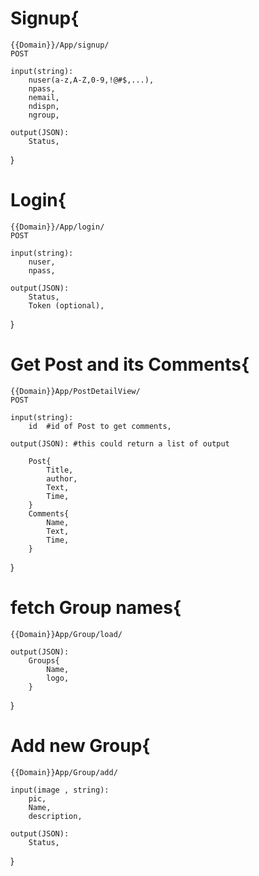 # Signup{
    {{Domain}}/App/signup/
    POST
    
    input(string):
        nuser(a-z,A-Z,0-9,!@#$,...),
        npass,
        nemail,
        ndispn,
        ngroup,
    
    output(JSON):
        Status,
}

# Login{
    {{Domain}}/App/login/
    POST
    
    input(string):
        nuser,
        npass,
    
    output(JSON):
        Status,
        Token (optional),
}

# Get Post and its Comments{
    {{Domain}}App/PostDetailView/
    POST

    input(string):
        id  #id of Post to get comments,
    
    output(JSON): #this could return a list of output  
        
        Post{
            Title,
            author,
            Text,
            Time,
        }
        Comments{    
            Name,   
            Text,
            Time,
        }
}

# fetch Group names{
    {{Domain}}App/Group/load/

    output(JSON):
        Groups{
            Name,
            logo,
        }
}

# Add new Group{
    {{Domain}}App/Group/add/
    
    input(image , string):
        pic,
        Name,
        description,

    output(JSON):
        Status,
}